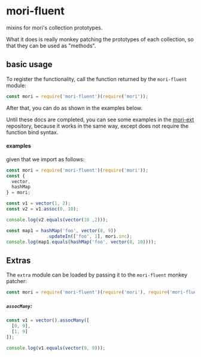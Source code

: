 # mori-fluent

mixins for mori's collection prototypes.

What it does is really monkey patching the prototypes of each collection,
so that they can be used as "methods".

## basic usage

To register the functionality, call the function returned by the `mori-fluent` module:
```js
const mori = require('mori-fluent')(require('mori'));
```

After that, you can do as shown in the examples below.

Until these docs are completed, you can see some examples in the [mori-ext](https://github.com/roobie/mori-ext)
repository, because it works in the same way, except does not require the function bind syntax.

#### examples
given that we import as follows:
```js
const mori = require('mori-fluent')(require('mori'));
const {
  vector,
  hashMap
} = mori;
```

```js
const v1 = vector(1, 2);
const v2 = v1.assoc(0, 10);

console.log(v2.equals(vector(10 ,2)));
```

```js
const map1 = hashMap('foo', vector(8, 9))
               .updateIn(['foo', 1], mori.inc);
console.log(map1.equals(hashMap('foo', vector(8, 10))));
```

## Extras

The `extra` module can be loaded by passing it to the `mori-fluent` monkey patcher:
```js
const mori = require('mori-fluent')(require('mori'), require('mori-fluent/extra'));
```

##### `assocMany`:
```js
const v1 = vector().assocMany([
  [0, 9],
  [1, 9]
]);

console.log(v1.equals(vector(9, 9)));
```
